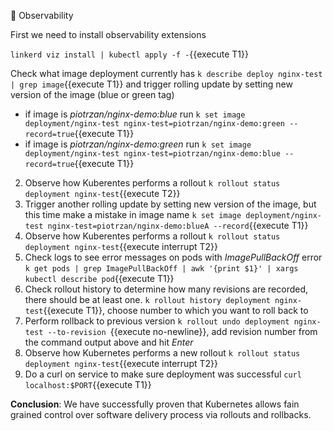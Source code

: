 🔭 Observability

First we need to install observability extensions

`linkerd viz install | kubectl apply -f -`{{execute T1}}
 



Check what image deployment currently has `k describe deploy nginx-test | grep image`{{execute T1}} and trigger rolling update by setting new version of the image (blue or green tag)
   - if image is *piotrzan/nginx-demo:blue* run `k set image deployment/nginx-test nginx-test=piotrzan/nginx-demo:green --record=true`{{execute T1}}
   - if image is *piotrzan/nginx-demo:green* run `k set image deployment/nginx-test nginx-test=piotrzan/nginx-demo:blue --record=true`{{execute T1}}
2. Observe how Kuberentes performs a rollout `k rollout status deployment nginx-test`{{execute T2}}
3. Trigger another rolling update by setting new version of the image, but this time make a mistake in image name `k set image deployment/nginx-test nginx-test=piotrzan/nginx-demo:blueA --record`{{execute T1}}
4. Observe how Kuberentes performs a rollout `k rollout status deployment nginx-test`{{execute interrupt T2}}
5. Check logs to see error messages on pods with *ImagePullBackOff* error `k get pods | grep ImagePullBackOff | awk '{print $1}' | xargs kubectl describe pod`{{execute T1}}
6. Check rollout history to determine how many revisions are recorded, there should be at least one.  `k rollout history deployment nginx-test`{{execute T1}}, choose number to which you want to roll back to
7. Perform rollback to previous version `k rollout undo deployment nginx-test --to-revision `{{execute no-newline}}, add revision number from the command output above and hit *Enter*
8. Observe how Kubernetes performs a new rollout `k rollout status deployment nginx-test`{{execute interrupt T2}}
9. Do a curl on service to make sure deployment was successful `curl localhost:$PORT`{{execute T1}}

**Conclusion**: We have successfully proven that Kubernetes allows fain grained control over software delivery process via rollouts and rollbacks.
